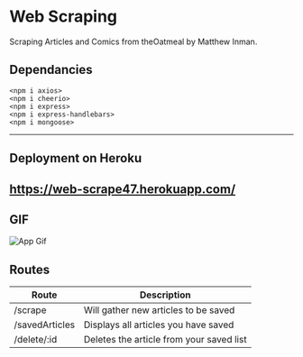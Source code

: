 # Web Scraping
Scraping Articles and Comics from theOatmeal by Matthew Inman.

## Dependancies
    <npm i axios>
    <npm i cheerio>
    <npm i express>
    <npm i express-handlebars>
    <npm i mongoose>
---

## Deployment on Heroku
https://web-scrape47.herokuapp.com/
---

## GIF
![App Gif](web_scrape.gif)

## Routes

| Route | Description |
| ----------- | ----------- |
| /scrape | Will gather new articles to be saved |
| /savedArticles | Displays all articles you have saved |
| /delete/:id | Deletes the article from your saved list |

